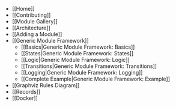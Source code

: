 - [[Home]]
- [[Contributing]]
- [[Module Gallery]]
- [[Architecture]]
- [[Adding a Module]]
- [[Generic Module Framework]]
  - [[Basics|Generic Module Framework: Basics]]
  - [[States|Generic Module Framework: States]]
  - [[Logic|Generic Module Framework: Logic]]
  - [[Transitions|Generic Module Framework: Transitions]]
  - [[Logging|Generic Module Framework: Logging]]
  - [[Complete Example|Generic Module Framework: Example]]
- [[Graphviz Rules Diagram]]
- [[Records]]
- [[Docker]]

